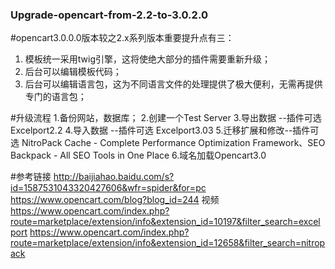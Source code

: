 ### Upgrade-opencart-from-2.2-to-3.0.2.0
#opencart3.0.0.0版本较之2.x系列版本重要提升点有三：
1. 模板统一采用twig引擎，这将使绝大部分的插件需要重新升级；
2. 后台可以编辑模板代码；
3. 后台可以编辑语言包，这为不同语言文件的处理提供了极大便利，无需再提供专门的语言包；

#升级流程
1.备份网站，数据库；
2.创建一个Test Server
3.导出数据 --插件可选 Excelport2.2
4.导入数据 --插件可选 Excelport3.03
5.迁移扩展和修改--插件可选 NitroPack Cache - Complete Performance Optimization Framework、SEO Backpack - All SEO Tools in One Place
6.域名加载Opencart3.0



#参考链接
http://baijiahao.baidu.com/s?id=1587531043320427606&wfr=spider&for=pc
https://www.opencart.com/blog?blog_id=244 视频
https://www.opencart.com/index.php?route=marketplace/extension/info&extension_id=10197&filter_search=excelport
https://www.opencart.com/index.php?route=marketplace/extension/info&extension_id=12658&filter_search=nitropack